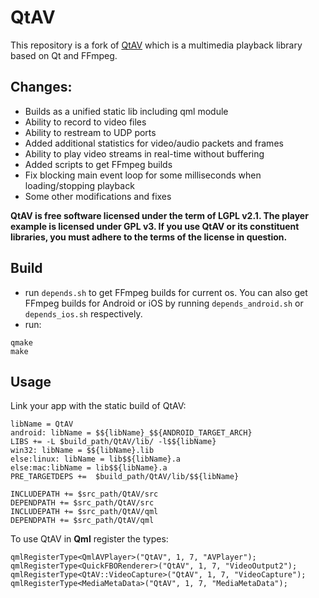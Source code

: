 # QtAV

This repository is a fork of [QtAV](https://github.com/wang-bin/QtAV) which is a multimedia playback library based on Qt and FFmpeg.

## Changes:

- Builds as a unified static lib including qml module
- Ability to record to video files
- Ability to restream to UDP ports
- Added additional statistics for video/audio packets and frames
- Ability to play video streams in real-time without buffering
- Added scripts to get FFmpeg builds
- Fix blocking main event loop for some milliseconds when loading/stopping playback
- Some other modifications and fixes

**QtAV is free software licensed under the term of LGPL v2.1. The player example is licensed under GPL v3.  If you use QtAV or its constituent libraries,
you must adhere to the terms of the license in question.**

## Build
- run `depends.sh` to get FFmpeg builds for current os. You can also get FFmpeg builds for Android or iOS by running `depends_android.sh` or `depends_ios.sh` respectively.
- run:
```
qmake
make
```

## Usage
Link your app with the static build of QtAV:

```
libName = QtAV
android: libName = $${libName}_$${ANDROID_TARGET_ARCH}
LIBS += -L $build_path/QtAV/lib/ -l$${libName}
win32: libName = $${libName}.lib
else:linux: libName = lib$${libName}.a
else:mac:libName = lib$${libName}.a
PRE_TARGETDEPS +=  $build_path/QtAV/lib/$${libName}

INCLUDEPATH += $src_path/QtAV/src
DEPENDPATH += $src_path/QtAV/src
INCLUDEPATH += $src_path/QtAV/qml
DEPENDPATH += $src_path/QtAV/qml
```

To use QtAV in **Qml** register the types:

    qmlRegisterType<QmlAVPlayer>("QtAV", 1, 7, "AVPlayer");
    qmlRegisterType<QuickFBORenderer>("QtAV", 1, 7, "VideoOutput2");
    qmlRegisterType<QtAV::VideoCapture>("QtAV", 1, 7, "VideoCapture");
    qmlRegisterType<MediaMetaData>("QtAV", 1, 7, "MediaMetaData");
